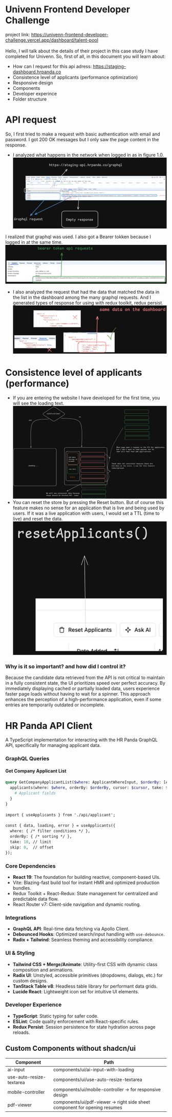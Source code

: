 
# Univenn Frontend Developer Challenge
project link: https://univenn-frontend-developer-challenge.vercel.app/dashboard/talent-pool <br> <br>
Hello, I will talk about the details of their project in this case study I have completed for Univenn. So, first of all, in this document you will learn about: 

- How can I request for this api adress: https://staging-dashboard.hrpanda.co
- Consistence level of applicants (performance optimization)
- Responsive design
- Components
- Developer experince
- Folder structure

# API request
So, I first tried to make a request with basic authentication with email and password. I got 200 OK messages but I only saw the page content in the response.

- I analyzed what happens in the network when logged in as in figure 1.0.
![doc-1](assets/doc-1.png)

I realized that graphql was used. I also got a Bearer tokken because I logged in at the same time.
![doc-2](assets/doc-2.png)

- I also analyzed the request that had the data that matched the data in the list in the dashboard among the many graphql requests. And I generated types of response for using with redux toolkit, redux persist.
![doc-3](assets/doc-3.png)

# Consistence level of applicants (performance)
- If you are entering the website I have developed for the first time, you will see the loading text. 
![doc-4](assets/doc-4.png)
- You can reset the store by pressing the Reset button. But of course this feature makes no sense for an application that is live and being used by users. If it was a live application with users, I would set a TTL (time to live) and reset the data.
![doc-5](assets/doc-5.png)

### Why is it so important? and how did I control it?
Because the candidate data retrieved from the API is not critical to maintain in a fully consistent state, the UI prioritizes speed over perfect accuracy. By immediately displaying cached or partially loaded data, users experience faster page loads without having to wait for a spinner. This approach enhances the perception of a high-performance application, even if some entries are temporarily outdated or incomplete.




# HR Panda API Client

A TypeScript implementation for interacting with the HR Panda GraphQL API, specifically for managing applicant data.

### GraphQL Queries

#### Get Company Applicant List

```graphql
query GetCompanyApplicantList($where: ApplicantWhereInput, $orderBy: [ApplicantOrderByWithRelationInput!], $cursor: ApplicantWhereUniqueInput, $take: Int, $skip: Int, $distinct: [ApplicantScalarFieldEnum!]) {
  applicants(where: $where, orderBy: $orderBy, cursor: $cursor, take: $take, skip: $skip, distinct: $distinct) {
    # Applicant fields
  }
}

import { useApplicants } from './api/applicant';

const { data, loading, error } = useApplicants({
  where: { /* filter conditions */ },
  orderBy: { /* sorting */ },
  take: 10, // limit
  skip: 0,  // offset
});
```
### Core Dependencies
- **React 19**: The foundation for building reactive, component-based UIs.
- Vite: Blazing-fast build tool for instant HMR and optimized production bundles.
- Redux Toolkit + React-Redux: State management for centralized and predictable data flow.
- React Router v7: Client-side navigation and dynamic routing.

### Integrations  
- **GraphQL API**: Real-time data fetching via Apollo Client.  
- **Debounced Hooks**: Optimized search/input handling with `use-debounce`.  
- **Radix + Tailwind**: Seamless theming and accessibility compliance.  

### UI & Styling
- **Tailwind CSS + Merge/Animate**: Utility-first CSS with dynamic class composition and animations.
- **Radix UI**: Unstyled, accessible primitives (dropdowns, dialogs, etc.) for custom designs.
- **TanStack Table v8**: Headless table library for performant data grids.
- **Lucide React**: Lightweight icon set for intuitive UI elements.

### Developer Experience
- **TypeScript**: Static typing for safer code.
- **ESLint**: Code quality enforcement with React-specific rules.
- **Redux Persist**: Session persistence for state hydration across page reloads.

## Custom Components without shadcn/ui

| Component             | Path                                                                |
| ----------------- | ------------------------------------------------------------------ |
| ai-input | components/ui/ai-input-with-loading |
| use-auto-resize-textarea | components/ui/use-auto-resize-textarea |
| mobile-controller | components/ui/mobile-controller -> for responsive design |
| pdf-viewer | components/ui/pdf-viewer -> right side sheet component for opening resumes |

